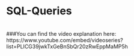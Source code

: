 # SQL-Queries
<br>
###You can find the video explanation here:<br>
https://www.youtube.com/embed/videoseries?list=PLICG39jwkTxGeBnSbQr20zRwEppMaMP5h
